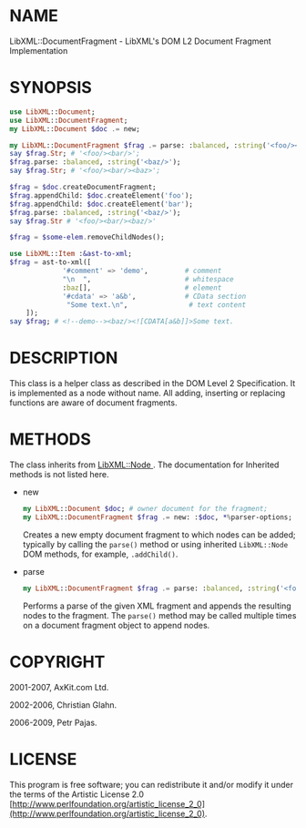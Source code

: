 NAME
====

LibXML::DocumentFragment - LibXML's DOM L2 Document Fragment Implementation

SYNOPSIS
========

```raku
use LibXML::Document;
use LibXML::DocumentFragment;
my LibXML::Document $doc .= new;

my LibXML::DocumentFragment $frag .= parse: :balanced, :string('<foo/><bar/>');
say $frag.Str; # '<foo/><bar/>';
$frag.parse: :balanced, :string('<baz/>');
say $frag.Str; # '<foo/><bar/><baz>';

$frag = $doc.createDocumentFragment;
$frag.appendChild: $doc.createElement('foo');
$frag.appendChild: $doc.createElement('bar');
$frag.parse: :balanced, :string('<baz/>');
say $frag.Str # '<foo/><bar/><baz/>'

$frag = $some-elem.removeChildNodes();

use LibXML::Item :&ast-to-xml;
$frag = ast-to-xml([
             '#comment' => 'demo',         # comment
             "\n  ",                       # whitespace
             :baz[],                       # element
             '#cdata' => 'a&b',            # CData section
              "Some text.\n",               # text content
    ]);
say $frag; # <!--demo--><baz/><![CDATA[a&b]]>Some text.
```

DESCRIPTION
===========

This class is a helper class as described in the DOM Level 2 Specification. It is implemented as a node without name. All adding, inserting or replacing functions are aware of document fragments.

METHODS
=======

The class inherits from [LibXML::Node ](https://libxml-raku.github.io/LibXML-raku/Node). The documentation for Inherited methods is not listed here.

  * new

    ```raku
    my LibXML::Document $doc; # owner document for the fragment;
    my LibXML::DocumentFragment $frag .= new: :$doc, *%parser-options;
    ```

    Creates a new empty document fragment to which nodes can be added; typically by calling the `parse()` method or using inherited `LibXML::Node` DOM methods, for example, `.addChild()`.

  * parse

    ```raku
    my LibXML::DocumentFragment $frag .= parse: :balanced, :string('<foo/><bar/>'), :recover, :suppress-warnings, :suppress-errors, *%parser-options;
    ```

    Performs a parse of the given XML fragment and appends the resulting nodes to the fragment. The `parse()` method may be called multiple times on a document fragment object to append nodes.

COPYRIGHT
=========

2001-2007, AxKit.com Ltd.

2002-2006, Christian Glahn.

2006-2009, Petr Pajas.

LICENSE
=======

This program is free software; you can redistribute it and/or modify it under the terms of the Artistic License 2.0 [http://www.perlfoundation.org/artistic_license_2_0](http://www.perlfoundation.org/artistic_license_2_0).

